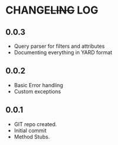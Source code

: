 # CHANGE~~LING~~ LOG

## 0.0.3
- Query parser for filters and attributes
- Documenting everything in YARD format

## 0.0.2
- Basic Error handling
- Custom exceptions

## 0.0.1
- GIT repo created.
- Initial commit
- Method Stubs.